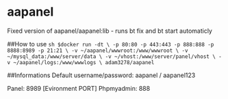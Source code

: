 # aapanel
Fixed version of aapanel/aapanel:lib - runs bt fix and bt start automaticly

##How to use
``sh
$docker run -dt \
-p 80:80 -p 443:443 -p 888:888 -p 8888:8989 -p 21:21 \
-v ~/aapanel/wwwroot:/www/wwwroot \
-v ~/mysql_data:/www/server/data \
-v ~/vhost:/www/server/panel/vhost \
-v ~/aapanel/logs:/www/wwwlogs \
adam3278/aapanel``

##Informations
Default username/password: aapanel / aapanel123

Panel: 8989 [Evironment PORT]
Phpmyadmin: 888
